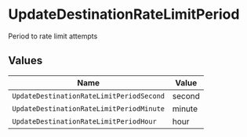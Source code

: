 # UpdateDestinationRateLimitPeriod

Period to rate limit attempts


## Values

| Name                                     | Value                                    |
| ---------------------------------------- | ---------------------------------------- |
| `UpdateDestinationRateLimitPeriodSecond` | second                                   |
| `UpdateDestinationRateLimitPeriodMinute` | minute                                   |
| `UpdateDestinationRateLimitPeriodHour`   | hour                                     |